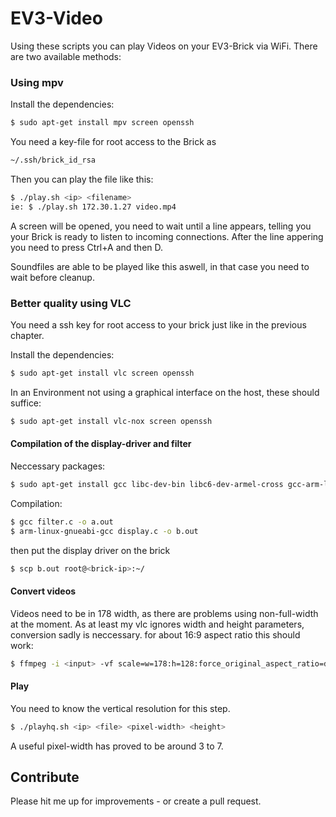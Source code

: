 # EV3-Video

Using these scripts you can play Videos on your EV3-Brick via WiFi. 
There are two available methods:

### Using mpv

Install the dependencies:

```sh
$ sudo apt-get install mpv screen openssh
```

You need a key-file for root access to the Brick as

```sh
~/.ssh/brick_id_rsa
```

Then you can play the file like this:

```sh
$ ./play.sh <ip> <filename>
ie: $ ./play.sh 172.30.1.27 video.mp4
```

A screen will be opened, you need to wait until a line appears, telling you your Brick is ready to listen to incoming connections.
After the line appering you need to press Ctrl+A and then D.

Soundfiles are able to be played like this aswell, in that case you need to wait before cleanup.

### Better quality using VLC

You need a ssh key for root access to your brick just like in the previous chapter.

Install the dependencies:

```sh
$ sudo apt-get install vlc screen openssh
```
In an Environment not using a graphical interface on the host, these should suffice:
```sh
$ sudo apt-get install vlc-nox screen openssh
```

#### Compilation of the display-driver and filter

Neccessary packages:
```sh
$ sudo apt-get install gcc libc-dev-bin libc6-dev-armel-cross gcc-arm-linux-gnueabi
```

Compilation:

```sh
$ gcc filter.c -o a.out
$ arm-linux-gnueabi-gcc display.c -o b.out
```
then put the display driver on the brick
```sh
$ scp b.out root@<brick-ip>:~/
```

#### Convert videos

Videos need to be in 178 width, as there are problems using non-full-width at the moment. As at least my vlc ignores width and height parameters, conversion sadly is neccessary.
for about 16:9 aspect ratio this should work:
```sh
$ ffmpeg -i <input> -vf scale=w=178:h=128:force_original_aspect_ratio=decrease,"pad=ceil(iw/2)*2:ceil(ih/2)*2":color=white <output>
```

#### Play

You need to know the vertical resolution for this step.

```sh
$ ./playhq.sh <ip> <file> <pixel-width> <height>
```
A useful pixel-width has proved to be around 3 to 7.


## Contribute

Please hit me up for improvements - or create a pull request.

